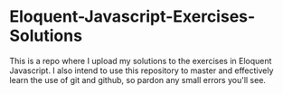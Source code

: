 # Eloquent-Javascript-Exercises-Solutions
This is a repo where I upload my solutions to the exercises in Eloquent Javascript.
I also intend to use this repository to master and effectively learn the use of git and github, so pardon any small errors you'll see.
